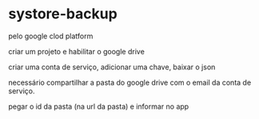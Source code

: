 # systore-backup

pelo google clod platform

criar um projeto e habilitar o google drive

criar uma conta de serviço, adicionar uma chave, baixar o json

necessário compartilhar a pasta do google drive com o email da conta de serviço. 

pegar o id da pasta (na url da pasta) e informar no app